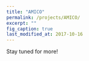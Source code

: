 ```yaml
---
title: "AMICO"
permalink: /projects/AMICO/
excerpt: ""
fig_caption: true 
last_modified_at: 2017-10-16
---
```


Stay tuned for more!

